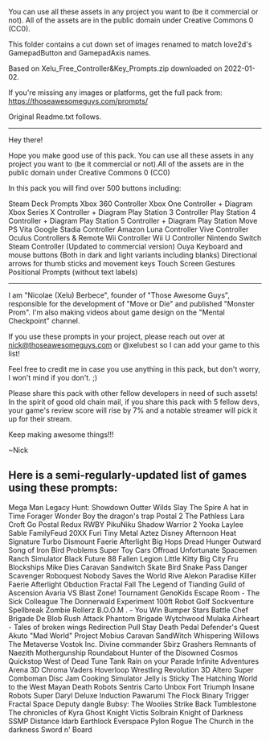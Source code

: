 You can use all these assets in any project you want to (be it commercial or
not). All of the assets are in the public domain under Creative Commons 0 (CC0).

This folder contains a cut down set of images renamed to match love2d's
GamepadButton and GamepadAxis names.

Based on Xelu_Free_Controller&Key_Prompts.zip downloaded on 2022-01-02.

If you're missing any images or platforms, get the full pack from:
https://thoseawesomeguys.com/prompts/




Original Readme.txt follows.

--------------------

Hey there!

Hope you make good use of this pack. You can use all these assets in any project you want to (be it commercial or not).All of the assets are in the public domain under Creative Commons 0 (CC0)

In this pack you will find over 500 buttons including:

Steam Deck Prompts
Xbox 360 Controller
Xbox One Controller + Diagram
Xbox Series X Controller + Diagram
Play Station 3 Controller
Play Station 4 Controller + Diagram
Play Station 5 Controller + Diagram
Play Station Move
PS Vita
Google Stadia Controller
Amazon Luna Controller
Vive Controller
Oculus Controllers & Remote
Wii Controller
Wii U Controller
Nintendo Switch
Steam Controller (Updated to commercial version)
Ouya
Keyboard and mouse buttons (Both in dark and light variants including blanks)
Directional arrows for thumb sticks and movement keys
Touch Screen Gestures
Positional Prompts (without text labels)

----------------------------------

I am "Nicolae (Xelu) Berbece", founder of "Those Awesome Guys", responsible for the development of "Move or Die" and published "Monster Prom". I'm also making videos about game design on the "Mental Checkpoint" channel.

If you use these prompts in your project, please reach out over at nick@thoseawesomeguys.com or @xelubest so I can add your game to this list!

Feel free to credit me in case you use anything in this pack, but don't worry, I won't mind if you don't. ;)

Please share this pack with other fellow developers in need of such assets! In the spirit of good old chain mail, if you share this pack with 5 fellow devs, your game's review score will rise by 7% and a notable streamer will pick it up for their stream.

Keep making awesome things!!!

~Nick



Here is a semi-regularly-updated list of games using these prompts:
----------------------------
Mega Man Legacy
Hunt: Showdown
Outter Wilds
Slay The Spire
A hat in Time
Forager
Wonder Boy the dragon's trap
Postal 2
The Pathless
Lara Croft Go
Postal Redux
RWBY
PikuNiku
Shadow Warrior 2
Yooka Laylee
Sable
FamilyFeud
20XX
Furi
Tiny Metal
Aztez
Disney Afternoon
Heat Signature
Turbo Dismount
Faerie Afterlight
Big Hops
Dread Hunger
Outward
Song of Iron
Bird Problems
Super Toy Cars Offroad
Unfortunate Spacemen
Ranch Simulator
Black Future 88
Fallen Legion
Little Kitty Big City
Fru
Blockships
Mike Dies
Caravan Sandwitch
Skate Bird
Snake Pass
Danger Scavenger
Roboquest
Nobody Saves the World
Rive
Alekon
Paradise Killer
Faerie Afterlight
Obduction
Fractal Fall
The Legend of Tianding
Guild of Ascension
Avaria VS
Blast Zone! Tournament
GenoKids
Escape Room - The Sick Colleague
The Donnerwald Experiment
100ft Robot Golf
Sockventure
Spellbreak
Zombie Rollerz
B.O.O.M . - You Win
Bumper Stars
Battle Chef Brigade
De Blob
Rush Attack
Phantom Brigade
Wytchwood
Mulaka
Airheart - Tales of broken wings
Redirection
Pull Stay
Death Pedal
Defender's Quest
Akuto "Mad World"
Project Mobius
Caravan SandWitch
Whispering Willows
The Metaverse
Vostok Inc.
Divine commander
Sbirz
Grashers
Remnants of Naezith
Mothergunship
Roundabout
Hunter of the Disowned
Cosmos Quickstop
West of Dead
Tune Tank
Rain on your Parade
Infinite Adventures
Arena 3D
Chroma Vaders
Hoverloop
Wrestling Revolution 3D
Altero
Super Comboman
Disc Jam
Cooking Simulator
Jelly is Sticky
The Hatching
World to the West
Mayan Death Robots
Sentris
Carto
Unbox
Fort Triumph
Insane Robots
Super Daryl Deluxe
Induction
Pawarumi
The Flock
Binary Trigger
Fractal Space
Deputy dangle
Bubsy: The Woolies Strike Back
Tumblestone
The chronicles of Kyra
Ghost Knight Victis
Solbrain Knight of Darkness
SSMP
Distance
Idarb
Earthlock
Everspace
Pylon Rogue
The Church in the darkness
Sword n' Board
